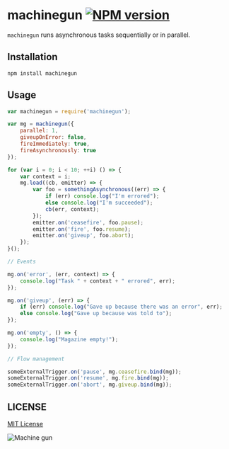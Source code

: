 # machinegun [![NPM version](https://badge.fury.io/js/machinegun.svg)](https://badge.fury.io/js/machinegun)

`machinegun` runs asynchronous tasks sequentially or in parallel.

## Installation

`npm install machinegun`

## Usage

```javascript
var machinegun = require('machinegun');

var mg = machinegun({
	parallel: 1,
	giveupOnError: false,
	fireImmediately: true,
	fireAsynchronously: true
});

for (var i = 0; i < 10; ++i) () => {
	var context = i;
	mg.load((cb, emitter) => {
		var foo = somethingAsynchronous((err) => {
			if (err) console.log("I'm errored");
			else console.log("I'm succeeded");
			cb(err, context);
		});
		emitter.on('ceasefire', foo.pause);
		emitter.on('fire', foo.resume);
		emitter.on('giveup', foo.abort);
	});
}();

// Events

mg.on('error', (err, context) => {
	console.log("Task " + context + " errored", err);
});

mg.on('giveup', (err) => {
	if (err) console.log("Gave up because there was an error", err);
	else console.log("Gave up because was told to");
});

mg.on('empty', () => {
	console.log("Magazine empty!");
});

// Flow management

someExternalTrigger.on('pause', mg.ceasefire.bind(mg));
someExternalTrigger.on('resume', mg.fire.bind(mg));
someExternalTrigger.on('abort', mg.giveup.bind(mg));
```

## LICENSE

[MIT License](http://en.wikipedia.org/wiki/MIT_License)

![Machine gun](https://media.giphy.com/media/f2fVSJWddYb6g/giphy.gif)
